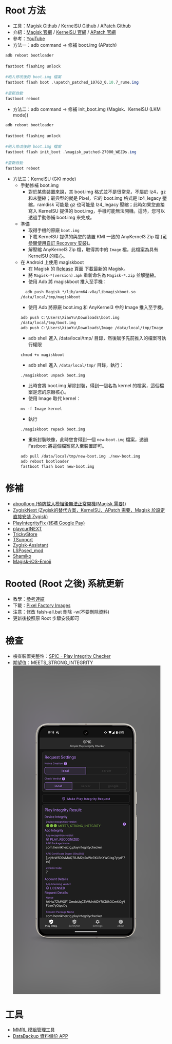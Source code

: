 # Root 方法
- 工具：[Magisk Github](https://github.com/topjohnwu/Magisk) / [KernelSU Github](https://github.com/tiann/KernelSU) / [APatch Github](https://github.com/bmax121/APatch)
- 介紹：[Magisk 官網](https://topjohnwu.github.io/Magisk) / [KernelSU 官網](https://kernelsu.org/) / [APatch 官網](https://apatch.dev)
- 參考：[YouTube](https://www.youtube.com/watch?v=uD6udMEMbPM)
- 方法一：adb command -> 修補 boot.img (APatch)
```powershell
adb reboot bootloader 

fastboot flashing unlock

#刷入修改後的 boot.img 檔案
fastboot flash boot .\apatch_patched_10763_0.10.7_rume.img

#重新啟動
fastboot reboot
```
- 方法二：adb command -> 修補 init_boot.img (Magisk、KernelSU (LKM mode))
```powershell
adb reboot bootloader 

fastboot flashing unlock

#刷入修改後的 boot.img 檔案
fastboot flash init_boot .\magisk_patched-27000_WEZ9s.img

#重新啟動
fastboot reboot
```
- 方法三：KernelSU (GKI mode)
  - 手動修補 boot.img
    - 對於某些裝置來說，其 boot.img 格式並不是很常見，不屬於 lz4，gz 和未壓縮；最典型的就是 Pixel，它的 boot.img 格式是 lz4_legacy 壓縮，ramdisk 可能是 gz 也可能是 lz4_legacy 壓縮；此時如果您直接寫入 KernelSU 提供的 boot.img，手機可能無法開機。這時，您可以透過手動修補 boot.img 來完成。
  - 準備
    - 取得手機的原廠 `boot.img`
    - 下載 KernelSU 提供的與您的裝置 KMI 一致的 AnyKernel3 Zip 檔 [(可參閱使用自訂 Recovery 安裝)](https://kernelsu.org/zh_TW/guide/installation.html#install-with-custom-recovery)。
    - 解壓縮 AnyKernel3 Zip 檔，取得其中的 `Image` 檔，此檔案為具有 KernelSU 的核心。
  - 在 Android 上使用 magiskboot
    - 在 Magisk 的 [Release](https://github.com/topjohnwu/Magisk/releases) 頁面 下載最新的 Magisk。
    - 將 `Magisk-*(version).apk` 重新命名為 `Magisk-*.zip` 並解壓縮。
    - 使用 Adb 將 magiskboot 推入至手機：
    ```shell
      adb push Magisk_*/lib/arm64-v8a/libmagiskboot.so /data/local/tmp/magiskboot
    ```
    - 使用 Adb 將原廠 boot.img 和 AnyKernel3 中的 Image 推入至手機。
    ```shell
    adb push C:\Users\XiaoYu\Downloads\boot.img /data/local/tmp/boot.img
    adb push C:\Users\XiaoYu\Downloads\Image /data/local/tmp/Image
    ```
    - adb shell 進入 /data/local/tmp/ 目錄，然後賦予先前推入的檔案可執行權限
    ```shell
    chmod +x magiskboot
    ```
    - adb shell 進入 `/data/local/tmp/` 目錄，執行：
    ```shell
    ./magiskboot unpack boot.img
    ```
    - 此時會將 boot.img 解除封裝，得到一個名為 kernel 的檔案，這個檔案是您的原廠核心。
    - 使用 Image 取代 kernel：
    ```shell
    mv -f Image kernel
    ```
    - 執行
    ```shell
    ./magiskboot repack boot.img
    ```
    - 重新封裝映像，此時您會得到一個 `new-boot.img` 檔案，透過 Fastboot 將這個檔案寫入至裝置即可。
    ```shell
    adb pull /data/local/tmp/new-boot.img ./new-boot.img
    adb reboot bootloader
    fastboot flash boot new-boot.img
    ```
    
# 修補
- [abootloop (預防載入模組後無法正常開機(Magisk 需要))](https://github.com/Magisk-Modules-Alt-Repo/abootloop)
- [ZygiskNext (Zygisk的替代方案，KernelSU、APatch 需要，Magisk 於設定直接安裝 Zygisk)](https://github.com/Dr-TSNG/ZygiskNext)
- [PlayIntegrityFix (修補 Google Pay)](https://github.com/chiteroman/PlayIntegrityFix)
- [playcurlNEXT](https://github.com/daboynb/playcurlNEXT)
- [TrickyStore](https://github.com/5ec1cff/TrickyStore)
- [TSupport](https://t.me/citraintegritytrick)
- [Zygisk-Assistant](https://github.com/snake-4/Zygisk-Assistant)
- [LSPosed_mod](https://github.com/mywalkb/LSPosed_mod)
- [Shamiko](https://github.com/LSPosed/LSPosed.github.io/releases)
- [Magisk-iOS-Emoji](https://github.com/Keinta15/Magisk-iOS-Emoji)

# Rooted (Root 之後) 系統更新
- 教學：[參考連結](https://imum.me/posts/googlepixel8pro%E4%B9%8Broot%E5%90%8E%E6%AF%8F%E6%9C%88%E7%B3%BB%E7%BB%9F%E6%9B%B4%E6%96%B0/)
- 下載：[Pixel Factory Images](https://developers.google.com/android/images#husky)
- 注意：修改 falsh-all.bat 刪除 -w(不要刪除資料)
- 更新後按照原 Root 步驟安裝即可

# 檢查
- 檢查裝置完整性：[SPIC - Play Integrity Checker](https://play.google.com/store/apps/details?id=com.henrikherzig.playintegritychecker&pcampaignid=web_share)
- 期望值：MEETS_STRONG_INTEGRITY
![圖片](https://github.com/XiaoYu0708/Pixel-8-Pro-Root/blob/main/1727954305455_100.PNG?raw=true)

# 工具
- [MMRL 模組管理工具](https://github.com/DerGoogler/MMRL)
- [DataBackup 資料備份 APP](https://github.com/XayahSuSuSu/Android-DataBackup)
